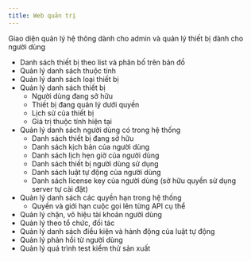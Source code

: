```yaml
---
title: Web quản trị
---
```


Giao diện quản lý hệ thông dành cho admin và quản lý thiết bị dành cho người dùng

- Danh sách thiết bị theo list và phân bố trên bản đồ
- Quản lý danh sách thuộc tính
- Quản lý danh sách loại thiết bị
- Quản lý danh sách thiết bị
  - Người dùng đang sở hữu
  - Thiết bị đang quản lý dưới quyền
  - Lịch sử của thiết bị
  - Giá trị thuộc tính hiện tại
- Quản lý danh sách người dùng có trong hệ thống
  - Danh sách thiết bị đang sở hữu
  - Danh sách kịch bản của người dùng
  - Danh sách lịch hẹn giờ của người dùng
  - Danh sách thiết bị người dùng sử dụng
  - Danh sách luật tự động của người dùng
  - Danh sách license key của người dùng (sở hữu quyền sử dụng server tự cài đặt)
- Quản lý danh sách các quyền hạn trong hệ thống
  - Quyền và giới hạn cuộc gọi lên từng API cụ thể
- Quản lý chặn, vô hiệu tài khoản người dùng
- Quản lý theo tổ chức, đối tác
- Quản lý danh sách điều kiện và hành động của luật tự động
- Quản lý phản hồi từ người dùng
- Quản lý quá trình test kiểm thử sản xuất
